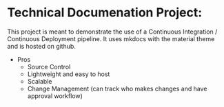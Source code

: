 # Technical Documenation Project:

This project is meant to demonstrate the use of a Continuous Integration / Continuous Deployment pipeline. It uses mkdocs with the material theme and is hosted on github.


- Pros
	* Source Control
	* Lightweight and easy to host
	* Scalable
	* Change Management (can track who makes changes and have approval workflow)

